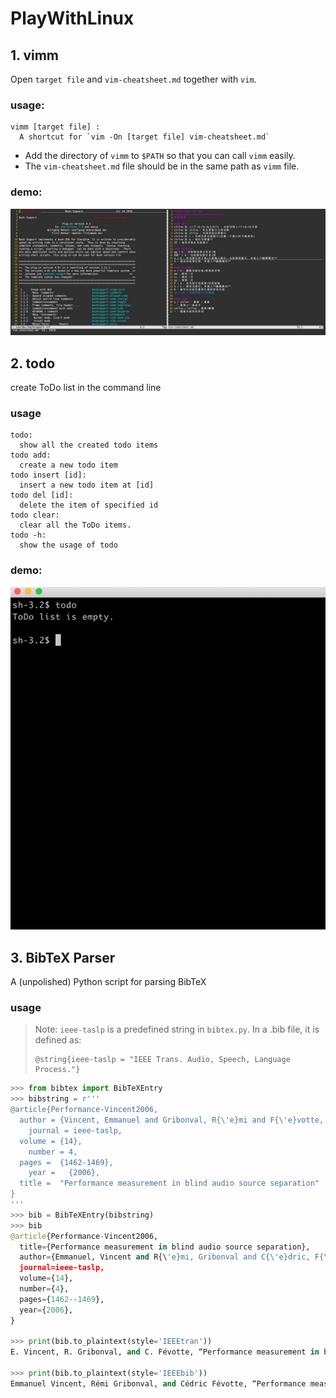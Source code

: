# PlayWithLinux

## 1. vimm
Open `target file` and `vim-cheatsheet.md` together with `vim`.

### usage:
```
vimm [target file] :
  A shortcut for `vim -On [target file] vim-cheatsheet.md`
```
+ Add the directory of `vimm` to `$PATH` so that you can call `vimm` easily.
+ The `vim-cheatsheet.md` file should be in the same path as `vimm` file.

### demo:
![demo](vimm/demo.jpg)

## 2. todo

create ToDo list in the command line

### usage

```
todo:
  show all the created todo items
todo add:
  create a new todo item
todo insert [id]:
  insert a new todo item at [id]
todo del [id]:
  delete the item of specified id
todo clear:
  clear all the ToDo items.
todo -h:
  show the usage of todo
```

### demo:

![demo](todo/demo.gif)

## 3. BibTeX Parser

A (unpolished) Python script for parsing BibTeX

### usage

> Note: `ieee-taslp` is a predefined string in `bibtex.py`. In a .bib file, it is defined as:
> ```
> @string{ieee-taslp = "IEEE Trans. Audio, Speech, Language Process."}
> ```

```python
>>> from bibtex import BibTeXEntry
>>> bibstring = r'''
@article{Performance-Vincent2006,
  author = {Vincent, Emmanuel and Gribonval, R{\'e}mi and F{\'e}votte, C{\'e}dric}, 
    journal = ieee-taslp, 
  volume = {14}, 
    number = 4, 
  pages =  {1462-1469}, 
    year =   {2006}, 
  title =  "Performance measurement in blind audio source separation" 
}
'''
>>> bib = BibTeXEntry(bibstring)
>>> bib
@article{Performance-Vincent2006,
  title={Performance measurement in blind audio source separation},
  author={Emmanuel, Vincent and R{\'e}mi, Gribonval and C{\'e}dric, F{\'e}votte},
  journal=ieee-taslp,
  volume={14},
  number={4},
  pages={1462--1469},
  year={2006},
}

>>> print(bib.to_plaintext(style='IEEEtran'))
E. Vincent, R. Gribonval, and C. Févotte, “Performance measurement in blind audio source separation,” IEEE Trans. Audio, Speech, Language Process., vol. 14, no. 4, pp. 1462–1469, 2006.

>>> print(bib.to_plaintext(style='IEEEbib'))
Emmanuel Vincent, Rémi Gribonval, and Cédric Févotte, “Performance measurement in blind audio source separation,” IEEE Trans. Audio, Speech, Language Process., vol. 14, no. 4, pp. 1462–1469, 2006.

```
